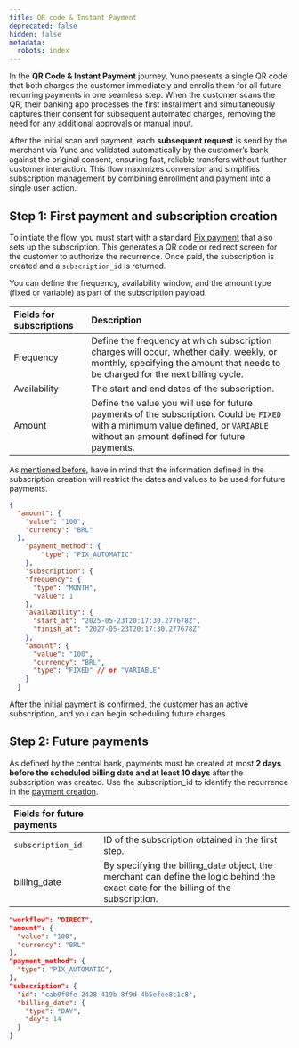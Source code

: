 ```yaml
---
title: QR code & Instant Payment
deprecated: false
hidden: false
metadata:
  robots: index
---
```

In the **QR Code & Instant Payment** journey, Yuno presents a single QR code that both charges the customer immediately and enrolls them for all future recurring payments in one seamless step. When the customer scans the QR, their banking app processes the first installment and simultaneously captures their consent for subsequent automated charges, removing the need for any additional approvals or manual input.

After the initial scan and payment, each **subsequent request** is send by the merchant via Yuno and validated automatically by the customer’s bank against the original consent, ensuring fast, reliable transfers without further customer interaction. This flow maximizes conversion and simplifies subscription management by combining enrollment and payment into a single user action.

## Step 1: First payment and subscription creation

To initiate the flow, you must start with a standard [Pix payment](https://docs.y.uno/reference/create-payment#/) that also sets up the subscription. This generates a QR code or redirect screen for the customer to authorize the recurrence. Once paid, the subscription is created and a `subscription_id` is returned.

You can define the frequency, availability window, and the amount type (fixed or variable) as part of the subscription payload.

| Fields for subscriptions | Description                                                                                                                                                                        |
| :----------------------- | :--------------------------------------------------------------------------------------------------------------------------------------------------------------------------------- |
| Frequency                | Define the frequency at which subscription charges will occur, whether daily, weekly, or monthly, specifying the amount that needs to be charged for the next billing cycle.       |
| Availability             | The start and end dates of the subscription.                                                                                                                                       |
| Amount                   | Define the value you will use for future payments of the subscription. Could be `FIXED` with a minimum value defined, or `VARIABLE` without an amount defined for future payments. |

As [mentioned before](https://docs.y.uno/docs/pix-automatico#/key-features), have in mind that the information defined in the subscription creation will restrict the dates and values to be used for future payments.

```json Example
{
  "amount": {
    "value": "100",
    "currency": "BRL"
  },
	"payment_method": {
        "type": "PIX_AUTOMATIC"
	},
	"subscription": {
    "frequency": {
      "type": "MONTH",
      "value": 1
    },
    "availability": {
      "start_at": "2025-05-23T20:17:30.277678Z",
      "finish_at": "2027-05-23T20:17:30.277678Z"
    },
    "amount": {
      "value": "100",
      "currency": "BRL",
      "type": "FIXED" // or "VARIABLE"
    }
  }
```

After the initial payment is confirmed, the customer has an active subscription, and you can begin scheduling future charges.

## Step 2: Future payments

As defined by the central bank, payments must be created at most **2 days before the scheduled billing date and at least 10 days** after the subscription was created. Use the subscription\_id to identify the recurrence in the [payment creation](https://docs.y.uno/reference/create-payment#/).

| Fields for future payments |                                                                                                                                      |
| :------------------------- | :----------------------------------------------------------------------------------------------------------------------------------- |
| `subscription_id`          | ID of the subscription obtained in the first step.                                                                                   |
| billing\_date              | By specifying the billing\_date object, the merchant can define the logic behind the exact date for the billing of the subscription. |

```json Example
"workflow": "DIRECT",
"amount": {
  "value": "100",
  "currency": "BRL"
},
"payment_method": {
  "type": "PIX_AUTOMATIC",
},
"subscription": {
  "id": "cab9f0fe-2428-419b-8f9d-4b5efee8c1c8",
  "billing_date": {
    "type": "DAY",
    "day": 14
  }
}
```